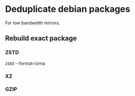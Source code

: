 # Deduplicate debian packages

For low bandwidth mirrors.

## Rebuild exact package

### ZSTD
zstd --format=lzma

### XZ

### GZIP
